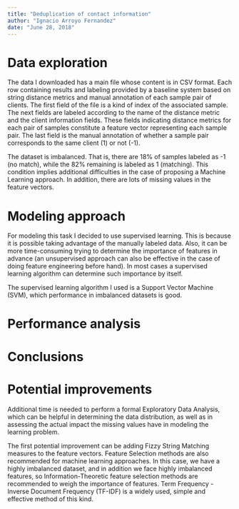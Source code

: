 ```yaml
---
title: "Deduplication of contact information"
author: "Ignacio Arroyo Fernandez"
date: "June 28, 2018"
---
```


# Data exploration
The data I downloaded has a main file whose content is in CSV format. Each row
containing results and labeling provided by a baseline system based on string
distance metrics and manual annotation of each sample pair of clients. The first
field of the file is a kind of index of the associated sample. The next fields
are labeled according to the name of the distance metric and the
client information fields. These fields indicating distance metrics for each pair
of samples constitute a feature vector representing each sample pair. The last
field is the manual annotation of whether a sample pair corresponds to the same
client (1) or not (-1).

The dataset is imbalanced. That is, there are 18% of samples labeled as -1 (no
match), while the 82% remaining is labeled as 1 (matching). This condition implies
additional difficulties in the case of proposing a Machine Learning approach. In
addition, there are lots of missing values in the feature vectors.

# Modeling approach
For modeling this task I decided to use supervised learning. This is because it
is possible taking advantage of the manually labeled data. Also, it can be more
time-consuming trying to determine the importance of features in advance (an
unsupervised approach can also be effective in the case of doing feature
engineering before hand). In most cases a supervised learning algorithm can determine such importance by itself.

The supervised learning algorithm I used is a Support Vector Machine (SVM),
which performance in imbalanced datasets is good.

# Performance analysis

# Conclusions

# Potential improvements
Additional time is needed to perform a formal Exploratory Data Analysis, which can be helpful in determining the data distribution, as well as in assessing the actual impact the missing values have in modeling the learning problem.

The first potential improvement can be adding Fizzy String Matching measures to the feature vectors. Feature Selection methods are also recommended for machine learning approaches. In this case, we have a highly imbalanced dataset, and in addition we face highly imbalanced features, so Information-Theoretic feature selection methods are recommended to weigh the importance of features. Term Frequency - Inverse Document Frequency (TF-IDF) is a widely used, simple and effective method of this kind.
